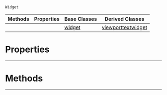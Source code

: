  `Widget`

|Methods|Properties|Base Classes|Derived Classes|
|---|---|---|---|
| | |[widget](https://plasmaengine.github.io/PlasmaDocs/Plasma1/C++/code_reference/class_reference/widget.markdown)|[viewporttextwidget](https://plasmaengine.github.io/PlasmaDocs/Plasma1/C++/code_reference/class_reference/viewporttextwidget.markdown)|


 #  Properties


---  
 #  Methods


---  
 

 